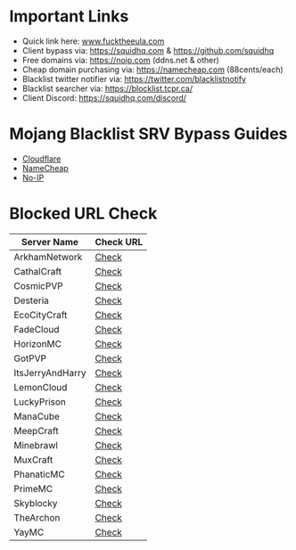 # Important Links
- Quick link here: www.fucktheeula.com
- Client bypass via: https://squidhq.com & https://github.com/squidhq
- Free domains via: https://noip.com (ddns.net & other)
- Cheap domain purchasing via: https://namecheap.com (88cents/each)
- Blacklist twitter notifier via: https://twitter.com/blacklistnotify
- Blacklist searcher via: https://blocklist.tcpr.ca/
- Client Discord: https://squidhq.com/discord/

# Mojang Blacklist SRV Bypass Guides
- [Cloudflare](https://github.com/EcoCityCraft/MojangBlacklist/blob/master/SRV-Guides/CLOUDFLARE.md)
- [NameCheap](https://github.com/EcoCityCraft/MojangBlacklist/blob/master/SRV-Guides/NAMECHEAP.md)
- [No-IP](https://github.com/EcoCityCraft/MojangBlacklist/blob/master/SRV-Guides/NOIP.md)

# Blocked URL Check

Server Name | Check URL
------------|----------
ArkhamNetwork | [Check](http://mcapi.ca/blockedservers/check/arkhamnetwork.org,mc.arkhamnetwork.org,play.arkhamnetwork.org,playmc.mx)
CathalCraft | [Check](http://mcapi.ca/blockedservers/check/mc.cathalcraft.com,sky.cathalcraft.com)
CosmicPVP | [Check](http://mcapi.ca/blockedservers/check/cosmicpvp.com,cosmicpvp.me,proxypipe.cosmicpvp.com)
Desteria | [Check](http://mcapi.ca/blockedservers/check/pvp.desteria.com)
EcoCityCraft | [Check](http://mcapi.ca/blockedservers/check/ecocitycraft.com,mc.ecocitycraft.com,play.ecocitycraft.com,eccgamers.com,mc.eccgamers.com,play.eccgamers.com,aemservers.net,mc.aemservers.net,play.aemservers.net)
FadeCloud | [Check](http://mcapi.ca/blockedservers/check/fadecloud.com)
HorizonMC | [Check](http://mcapi.ca/blockedservers/check/play.invasionz.fr,play.horizonmc.fr)
GotPVP | [Check](http://mcapi.ca/blockedservers/check/gotpvp.com,play.gotpvp.com)
ItsJerryAndHarry | [Check](http://mcapi.ca/blockedservers/check/itsjerryandharry.com,play.itsjerryandharry.com)
LemonCloud | [Check](http://mcapi.ca/blockedservers/check/play.lemoncloud.org)
LuckyPrison | [Check](http://mcapi.ca/blockedservers/check/luckyprison.com,play.luckyprison.com)
ManaCube | [Check](http://mcapi.ca/blockedservers/check/play.manacube.com)
MeepCraft | [Check](http://mcapi.ca/blockedservers/check/meepcraft.com)
Minebrawl | [Check](http://mcapi.ca/blockedservers/check/minebrawl.org)
MuxCraft | [Check](http://mcapi.ca/blockedservers/check/muxcraft.eu,pvp.muxcraft.eu)
PhanaticMC | [Check](http://mcapi.ca/blockedservers/check/phanaticmc.com,play.phanaticmc.com,mcskyblock.com,play.mcskyblock.com)
PrimeMC | [Check](http://mcapi.ca/blockedservers/check/primemc.org,play.primemc.org)
Skyblocky | [Check](http://mcapi.ca/blockedservers/check/skyblocky.com,mc.skyblocky.com)
TheArchon | [Check](http://mcapi.ca/blockedservers/check/play.thearchon.net,pvp.thearchon.net)
YayMC | [Check](http://mcapi.ca/blockedservers/check/yaymc.com)
